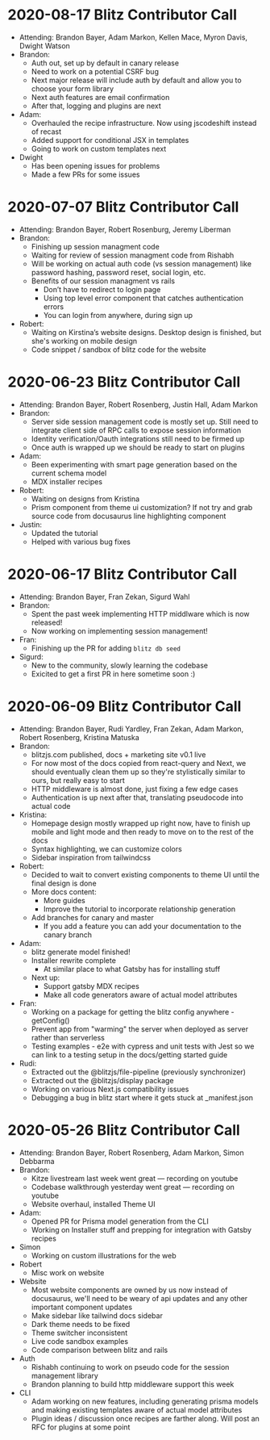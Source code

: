 # 2020-08-17 Blitz Contributor Call

- Attending: Brandon Bayer, Adam Markon, Kellen Mace, Myron Davis, Dwight Watson
- Brandon:
  - Auth out, set up by default in canary release
  - Need to work on a potential CSRF bug
  - Next major release will include auth by default and allow you to choose your form library
  - Next auth features are email confirmation
  - After that, logging and plugins are next
- Adam:
  - Overhauled the recipe infrastructure. Now using jscodeshift instead of recast
  - Added support for conditional JSX in templates
  - Going to work on custom templates next
- Dwight
  - Has been opening issues for problems
  - Made a few PRs for some issues

# 2020-07-07 Blitz Contributor Call

- Attending: Brandon Bayer, Robert Rosenburg, Jeremy Liberman
- Brandon:
  - Finishing up session managment code
  - Waiting for review of session managment code from Rishabh
  - Will be working on actual auth code (vs session management) like password hashing, password reset, social login, etc.
  - Benefits of our session managment vs rails
    - Don’t have to redirect to login page
    - Using top level error component that catches authentication errors
    - You can login from anywhere, during sign up
- Robert:
  - Waiting on Kirstina’s website designs. Desktop design is finished, but she's working on mobile design
  - Code snippet / sandbox of blitz code for the website

# 2020-06-23 Blitz Contributor Call

- Attending: Brandon Bayer, Robert Rosenberg, Justin Hall, Adam Markon
- Brandon:
  - Server side session management code is mostly set up. Still need to integrate client side of RPC calls to expose session information
  - Identity verification/Oauth integrations still need to be firmed up
  - Once auth is wrapped up we should be ready to start on plugins
- Adam:
  - Been experimenting with smart page generation based on the current schema model
  - MDX installer recipes
- Robert:
  - Waiting on designs from Kristina
  - Prism component from theme ui customization? If not try and grab source code from docusaurus line highlighting component
- Justin:
  - Updated the tutorial
  - Helped with various bug fixes

# 2020-06-17 Blitz Contributor Call

- Attending: Brandon Bayer, Fran Zekan, Sigurd Wahl
- Brandon:
  - Spent the past week implementing HTTP middlware which is now released!
  - Now working on implementing session management!
- Fran:
  - Finishing up the PR for adding `blitz db seed`
- Sigurd:
  - New to the community, slowly learning the codebase
  - Exicited to get a first PR in here sometime soon :)

# 2020-06-09 Blitz Contributor Call

- Attending: Brandon Bayer, Rudi Yardley, Fran Zekan, Adam Markon, Robert Rosenberg, Kristina Matuska
- Brandon:
  - blitzjs.com published, docs + marketing site v0.1 live
  - For now most of the docs copied from react-query and Next, we should eventually clean them up so they&#39;re stylistically similar to ours, but really easy to start
  - HTTP middleware is almost done, just fixing a few edge cases
  - Authentication is up next after that, translating pseudocode into actual code
- Kristina:
  - Homepage design mostly wrapped up right now, have to finish up mobile and light mode and then ready to move on to the rest of the docs
  - Syntax highlighting, we can customize colors
  - Sidebar inspiration from tailwindcss
- Robert:
  - Decided to wait to convert existing components to theme UI until the final design is done
  - More docs content:
    - More guides
    - Improve the tutorial to incorporate relationship generation
  - Add branches for canary and master
    - If you add a feature you can add your documentation to the canary branch
- Adam:
  - blitz generate model finished!
  - Installer rewrite complete
    - At similar place to what Gatsby has for installing stuff
  - Next up:
    - Support gatsby MDX recipes
    - Make all code generators aware of actual model attributes
- Fran:
  - Working on a package for getting the blitz config anywhere - getConfig()
  - Prevent app from &quot;warming&quot; the server when deployed as server rather than serverless
  - Testing examples - e2e with cypress and unit tests with Jest so we can link to a testing setup in the docs/getting started guide
- Rudi:
  - Extracted out the @blitzjs/file-pipeline (previously synchronizer)
  - Extracted out the @blitzjs/display package
  - Working on various Next.js compatibility issues
  - Debugging a bug in blitz start where it gets stuck at \_manifest.json

# 2020-05-26 Blitz Contributor Call

- Attending: Brandon Bayer, Robert Rosenberg, Adam Markon, Simon Debbarma
- Brandon:
  - Kitze livestream last week went great — recording on youtube
  - Codebase walkthrough yesterday went great — recording on youtube
  - Website overhaul, installed Theme UI
- Adam:
  - Opened PR for Prisma model generation from the CLI
  - Working on Installer stuff and prepping for integration with Gatsby recipes
- Simon
  - Working on custom illustrations for the web
- Robert
  - Misc work on website
- Website
  - Most website components are owned by us now instead of docusaurus, we&#39;ll need to be weary of api updates and any other important component updates
  - Make sidebar like tailwind docs sidebar
  - Dark theme needs to be fixed
  - Theme switcher inconsistent
  - Live code sandbox examples
  - Code comparison between blitz and rails
- Auth
  - Rishabh continuing to work on pseudo code for the session management library
  - Brandon planning to build http middleware support this week
- CLI
  - Adam working on new features, including generating prisma models and making existing templates aware of actual model attributes
  - Plugin ideas / discussion once recipes are farther along. Will post an RFC for plugins at some point
